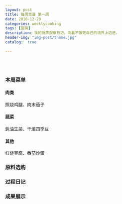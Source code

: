 ```yaml
---
layout: post
title: 每周菜谱 第一周
date: 2018-12-20
categories: weeklycooking
tags: [厨房]
description: 我的厨房观察日记，向着不饿死自己的境界上迈进。
header-img: "img-post/theme.jpg"
catalog:  true

---
```


 <br />
 <br />
    

### 本周菜单

#### 肉类
照烧鸡腿、肉末茄子
#### 蔬菜
蚝油生菜、干煸四季豆
#### 其他
红烧豆腐、番茄炒蛋




### 原料选购



### 过程日记



### 成果展示


